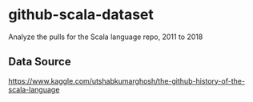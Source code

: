 # github-scala-dataset
Analyze the pulls for the Scala language repo, 2011 to 2018

## Data Source
https://www.kaggle.com/utshabkumarghosh/the-github-history-of-the-scala-language
